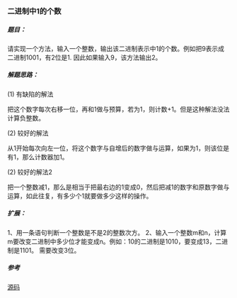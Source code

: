 ### 二进制中1的个数

##### 题目：
请实现一个方法，输入一个整数，输出该二进制表示中1的个数。例如把9表示成二进制1001，有2位是1.
因此如果输入9，该方法输出2。
##### 解题思路：
(1) 有缺陷的解法
<p>把这个数字每次右移一位，再和1做与预算，若为1，则计数+1。但是这种解法没法计算负整数。</p>
(2) 较好的解法
<p>从1开始每次向左一位，将这个数字与自增后的数字做与运算，如果为1，则该位是有1，那么计数器加1。</p>
(2) 较好的解法2
<p>把一个整数减1，那么是相当于把最右边的1变成0，然后把减1的数字和原数字做与运算，如此往复，有多少个1就要做多少这样的操作。</p>

##### 扩展：
1、用一条语句判断一个整数是不是2的整数次方。
2、输入一个整数m和n，计算m要改变二进制中多少位才能变成n。例如：10的二进制是1010，要变成13，二进制是1101。
需要改变3位。

##### 参考
[源码](./Main.java)